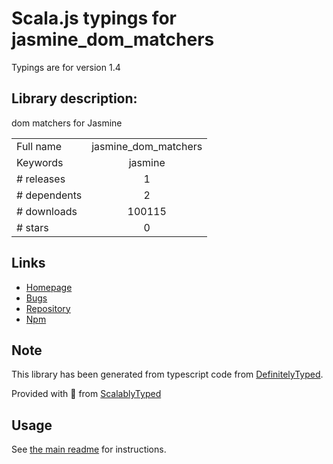 
# Scala.js typings for jasmine_dom_matchers

Typings are for version 1.4

## Library description:
dom matchers for Jasmine

|                    |                 |
| ------------------ | :-------------: |
| Full name          | jasmine_dom_matchers |
| Keywords           | jasmine |
| # releases         | 1 |
| # dependents       | 2 |
| # downloads        | 100115 |
| # stars            | 0 |

## Links
- [Homepage](http://github.com/charleshansen/jasmine_dom_matchers)
- [Bugs](https://github.com/charleshansen/jasmine_dom_matchers/issues)
- [Repository](https://github.com/charleshansen/jasmine_dom_matchers)
- [Npm](https://www.npmjs.com/package/jasmine_dom_matchers)
    


## Note
This library has been generated from typescript code from [DefinitelyTyped](https://definitelytyped.org).

Provided with :purple_heart: from [ScalablyTyped](https://github.com/oyvindberg/ScalablyTyped)

## Usage
See [the main readme](../../readme.md) for instructions.


